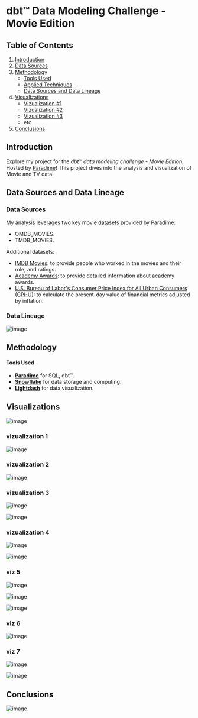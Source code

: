 # dbt™ Data Modeling Challenge - Movie Edition

## Table of Contents
1. [Introduction](#introduction)
2. [Data Sources](#data-sources-and-data-lineage)
3. [Methodology](#methodology)
   - [Tools Used](#tools-used)
   - [Applied Techniques](#applied-techniques)
   - [Data Sources and Data Lineage](#data-sources-and-data-lineage)
4. [Visualizations](#visualizations)
   - [Vizualization #1](vizualization-1)
   - [Vizualization #2](Vizualization-2)
   - [Vizualization #3](Vizualization-3)
   - etc
5. [Conclusions](#conclusions)

## Introduction
Explore my project for the _dbt™ data modeling challenge - Movie Edition_, Hosted by [Paradime](https://www.paradime.io/)! 
This project dives into the analysis and visualization of Movie and TV data!

## Data Sources and Data Lineage

### Data Sources
My analysis leverages two key movie datasets provided by Paradime:
- OMDB_MOVIES.
- TMDB_MOVIES.

Additional datasets:
- [IMDB Movies](https://www.imdb.com/interfaces/): to provide people who worked in the movies and their role, and ratings.
- [Academy Awards](https://github.com/DLu/oscar_data): to provide detailed information about academy awards.
- [U.S. Bureau of Labor's Consumer Price Index for All Urban Consumers (CPI-U)](https://data.bls.gov/timeseries/CUUR0000SA0?years_option=all_years): 
to calculate the present-day value of financial metrics adjusted by inflation.

### Data Lineage

![image](https://github.com/letyrobueno/paradime-challenge/assets/3430584/5bf521b2-214f-4da8-9db8-9939e418b9c3)



## Methodology
#### Tools Used
- **[Paradime](https://www.paradime.io/)** for SQL, dbt™.
- **[Snowflake](https://www.snowflake.com/)** for data storage and computing.
- **[Lightdash](https://www.lightdash.com/)** for data visualization.


## Visualizations

![image](https://github.com/letyrobueno/paradime-challenge/assets/3430584/f78b22a2-b0a0-48c0-aaea-b560f8fe7730)

### vizualization 1

![image](https://github.com/letyrobueno/paradime-challenge/assets/3430584/5205ed96-53f1-4904-aec4-33cf867c4cfa)


### vizualization 2

![image](https://github.com/letyrobueno/paradime-challenge/assets/3430584/c1da6d8f-9ccb-4ea9-9e2b-8bf38ff34a3d)


### vizualization 3

![image](https://github.com/letyrobueno/paradime-challenge/assets/3430584/93f9f9f3-b4f4-4401-abc1-92930abb22b0)

![image](https://github.com/letyrobueno/paradime-challenge/assets/3430584/9d7ccfb1-8e34-4f03-bd13-dfcd081eddb7)

### vizualization 4

![image](https://github.com/letyrobueno/paradime-challenge/assets/3430584/1cfc9710-9b42-413b-bb36-64f29114d5ef)

![image](https://github.com/letyrobueno/paradime-challenge/assets/3430584/fe0d1d1d-ecca-4fb3-aef2-ffa049b76812)

### viz 5

![image](https://github.com/letyrobueno/paradime-challenge/assets/3430584/c30c2e53-7a77-479a-a677-0e245ef138ba)

![image](https://github.com/letyrobueno/paradime-challenge/assets/3430584/706b5ac6-1926-4c33-8525-520711ab02fd)

![image](https://github.com/letyrobueno/paradime-challenge/assets/3430584/38e28dec-ae66-4ae2-829e-ab35fd631558)

### viz 6

![image](https://github.com/letyrobueno/paradime-challenge/assets/3430584/0d1d58e5-bdcb-4e8a-838e-206b25f2e0b6)

### viz 7

![image](https://github.com/letyrobueno/paradime-challenge/assets/3430584/61491c69-5400-49d3-868f-011e634d366d)

![image](https://github.com/letyrobueno/paradime-challenge/assets/3430584/c8e86b6d-96a8-4112-8d35-e298eb236d55)


## Conclusions

![image](https://github.com/letyrobueno/paradime-challenge/assets/3430584/3ea4c320-c4bc-4848-bccb-81a3cd584c5f)

